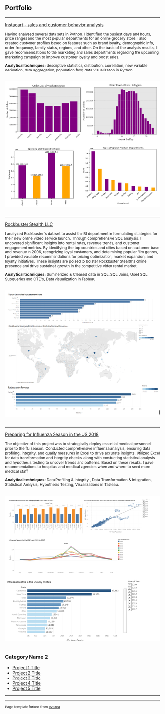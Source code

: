 ## Portfolio

---
[Instacart - sales and customer behavior analysis](https://github.com/MounikaAchchannagari/Instacart)

<p style="font-size: 12px"> Having analyzed several data sets in Python, I identified the busiest days and hours, price ranges and the most popular departments for an online grocery store. I also created customer profiles based on features such as brand loyalty, demographic info, order frequency, family status, regions, and other. On the basis of the analysis results, I gave recommendations to the marketing and sales departments regarding the upcoming marketing campaign to improve customer loyalty and boost sales. </p>

<p style="font-size: 12px"><b>Analytical techniques:</b> descriptive statistics, distibution, correlation, new variable derivation, data aggregation, population flow, data visualization in Python.</p>
<br>
 <img src="images/Instacart.portfolio1.png?raw=true"/>  
<br><br>


---
[Rockbuster Stealth LLC](https://github.com/MounikaAchchannagari/Rockbuster)

<p style="font-size: 12px">I analyzed Rockbuster's dataset to assist the BI department in formulating strategies for their new online video service launch. Through comprehensive SQL analysis, I uncovered significant insights into rental rates, revenue trends, and customer engagement metrics. By identifying the top countries and cities based on customer base and revenue in 2006, recognizing loyal customers, and determining popular film genres, I provided valuable recommendations for pricing optimization, market expansion, and loyalty initiatives. These insights are poised to bolster Rockbuster Stealth's online presence and drive sustained growth in the competitive video rental market. </p>

<p style="font-size: 12px"><b>Analytical techniques:</b> Summerized & Cleaned data in SQL, SQL Joins, Used SQL Subqueries and CTE's, Data visualization in Tableau</p>
<br>
 <img src="images/Rockbusterportfolio.png?raw=true"/>  
<br><br>


---
[Preparing for Influenza Season in the US 2018](https://github.com/MounikaAchchannagari/Influenza-Season-Analysis)

<p style="font-size: 12px"> The objective of this project was to strategically deploy essential medical personnel prior to the flu season. Conducted comprehensive influenza analysis, ensuring data profiling, integrity, and quality measures in Excel to drive accurate insights. Utilized Excel for data transformation and integrity checks, along with conducting statistical analysis and hypothesis testing to uncover trends and patterns. Based on these results, I gave recommendations to hospitals and medical agencies when and where to send more medical staff. </p>

<p style="font-size: 12px"><b>Analytical techniques:</b> Data Profiling & Integrity , Data Transformation & Integration, Statistical Analysis, Hypothesis Testing, Visualizations in Tableau. </p>
<br>
 <img src="images/influenzaportfolio.png?raw=true"/>  
<br><br>


### Category Name 2

- [Project 1 Title](http://example.com/)
- [Project 2 Title](http://example.com/)
- [Project 3 Title](http://example.com/)
- [Project 4 Title](http://example.com/)
- [Project 5 Title](http://example.com/)

---




---
<p style="font-size:11px">Page template forked from <a href="https://github.com/evanca/quick-portfolio">evanca</a></p>
<!-- Remove above link if you don't want to attibute -->
